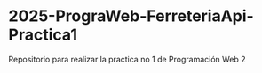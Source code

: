 # 2025-PrograWeb-FerreteriaApi-Practica1
Repositorio para realizar la practica no 1 de Programación Web 2
